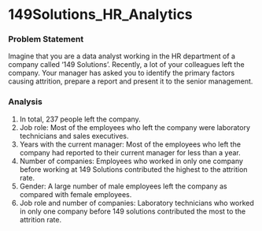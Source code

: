 # 149Solutions_HR_Analytics

### Problem Statement
Imagine that you are a data analyst working in the HR department of a company called ‘149 Solutions’. Recently, a lot of your colleagues left the company. Your manager has asked you to identify the primary factors causing attrition, prepare a report and present it to the senior management.

### Analysis

1. In total, 237 people left the company.
2. Job role: Most of the employees who left the company were laboratory technicians and sales executives.
3. Years with the current manager: Most of the employees who left the company had reported to their current manager for less than a year.
4. Number of companies: Employees who worked in only one company before working at 149 Solutions contributed the highest to the attrition rate.
5. Gender: A large number of male employees left the company as compared with female employees.
6. Job role and number of companies: Laboratory technicians who worked in only one company before 149 solutions contributed the most to the attrition rate.
